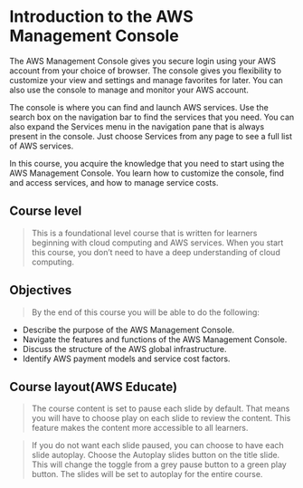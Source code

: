 # Introduction to the AWS Management Console
The AWS Management Console gives you secure login using your AWS account from your choice of browser. The console gives you flexibility to customize your view and settings and manage favorites for later. You can also use the console to manage and monitor your AWS account.

The console is where you can find and launch AWS services. Use the search box on the navigation bar to find the services that you need. You can also expand the Services menu in the navigation pane that is always present in the console. Just choose Services from any page to see a full list of AWS services.

In this course, you acquire the knowledge that you need to start using the AWS Management Console. You learn how to customize the console, find and access services, and how to manage service costs.

## Course level 
>This is a foundational level course that is written for learners beginning with cloud computing and AWS services. When you start this course, you don’t need to have a deep understanding of cloud computing.

## Objectives
>By the end of this course you will be able to do the following: 

- Describe the purpose of the AWS Management Console.
- Navigate the features and functions of the AWS Management Console.
- Discuss the structure of the AWS global infrastructure.
- Identify AWS payment models and service cost factors.

## Course layout(AWS Educate)
>The course content is set to pause each slide by default. That means you will have to choose play on each slide to review the content. This feature makes the content more accessible to all learners.

>If you do not want each slide paused, you can choose to have each slide autoplay. Choose the Autoplay slides button on the title slide. This will change the toggle from a grey pause button to a green play button. The slides will be set to autoplay for the entire course.

